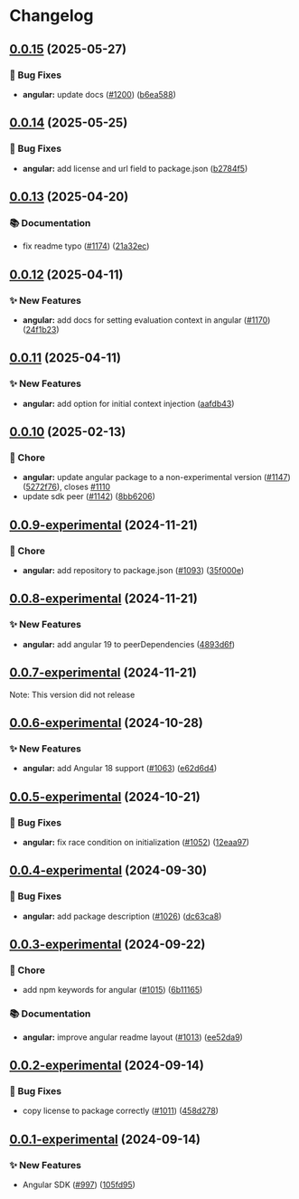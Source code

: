 # Changelog


## [0.0.15](https://github.com/open-feature/js-sdk/compare/angular-sdk-v0.0.14...angular-sdk-v0.0.15) (2025-05-27)


### 🐛 Bug Fixes

* **angular:** update docs ([#1200](https://github.com/open-feature/js-sdk/issues/1200)) ([b6ea588](https://github.com/open-feature/js-sdk/commit/b6ea5884f2ab9f4f94c8b258c4cf7268ea6dbeb8))


## [0.0.14](https://github.com/open-feature/js-sdk/compare/angular-sdk-v0.0.13...angular-sdk-v0.0.14) (2025-05-25)


### 🐛 Bug Fixes

* **angular:** add license and url field to package.json ([b2784f5](https://github.com/open-feature/js-sdk/commit/b2784f53b85a11c58abb8e2a0f87a31890885c54))


## [0.0.13](https://github.com/open-feature/js-sdk/compare/angular-sdk-v0.0.12...angular-sdk-v0.0.13) (2025-04-20)


### 📚 Documentation

* fix readme typo ([#1174](https://github.com/open-feature/js-sdk/issues/1174)) ([21a32ec](https://github.com/open-feature/js-sdk/commit/21a32ec92ecde9ec43c9d72b5921035af13448d1))

## [0.0.12](https://github.com/open-feature/js-sdk/compare/angular-sdk-v0.0.11...angular-sdk-v0.0.12) (2025-04-11)


### ✨ New Features

* **angular:** add docs for setting evaluation context in angular ([#1170](https://github.com/open-feature/js-sdk/issues/1170)) ([24f1b23](https://github.com/open-feature/js-sdk/commit/24f1b230bf1d57971a336ac21b9ee46e8baf0cab))


## [0.0.11](https://github.com/open-feature/js-sdk/compare/angular-sdk-v0.0.10...angular-sdk-v0.0.11) (2025-04-11)


### ✨ New Features

* **angular:** add option for initial context injection ([aafdb43](https://github.com/open-feature/js-sdk/commit/aafdb4382f113f96a649f5fc0cecadb4178ada67))
  

## [0.0.10](https://github.com/open-feature/js-sdk/compare/angular-sdk-v0.0.9-experimental...angular-sdk-v0.0.10) (2025-02-13)


### 🧹 Chore

* **angular:** update angular package to a non-experimental version ([#1147](https://github.com/open-feature/js-sdk/issues/1147)) ([5272f76](https://github.com/open-feature/js-sdk/commit/5272f76c4075ebbd21f9b24dacac8f2d22e31ca9)), closes [#1110](https://github.com/open-feature/js-sdk/issues/1110)
* update sdk peer ([#1142](https://github.com/open-feature/js-sdk/issues/1142)) ([8bb6206](https://github.com/open-feature/js-sdk/commit/8bb620601e2b8dc7b62d717169b585bd1c886996))

## [0.0.9-experimental](https://github.com/open-feature/js-sdk/compare/angular-sdk-v0.0.8-experimental...angular-sdk-v0.0.9-experimental) (2024-11-21)


### 🧹 Chore

* **angular:** add repository to package.json ([#1093](https://github.com/open-feature/js-sdk/issues/1093)) ([35f000e](https://github.com/open-feature/js-sdk/commit/35f000e0f3c3ff7d60c05883312691d14f01c5fd))

## [0.0.8-experimental](https://github.com/open-feature/js-sdk/compare/angular-sdk-v0.0.7-experimental...angular-sdk-v0.0.8-experimental) (2024-11-21)


### ✨ New Features

* **angular:** add angular 19 to peerDependencies ([4893d6f](https://github.com/open-feature/js-sdk/commit/4893d6f0003fbdcdcd4c7c061e9aed49e20b8976))


## [0.0.7-experimental](https://github.com/open-feature/js-sdk/compare/angular-sdk-v0.0.6-experimental...angular-sdk-v0.0.7-experimental) (2024-11-21)


Note: This version did not release


## [0.0.6-experimental](https://github.com/open-feature/js-sdk/compare/angular-sdk-v0.0.5-experimental...angular-sdk-v0.0.6-experimental) (2024-10-28)


### ✨ New Features

* **angular:** add Angular 18 support ([#1063](https://github.com/open-feature/js-sdk/issues/1063)) ([e62d6d4](https://github.com/open-feature/js-sdk/commit/e62d6d4b7e4a5d0f40592a2c73e7124d22eec98e))


## [0.0.5-experimental](https://github.com/open-feature/js-sdk/compare/angular-sdk-v0.0.4-experimental...angular-sdk-v0.0.5-experimental) (2024-10-21)


### 🐛 Bug Fixes

* **angular:** fix race condition on initialization ([#1052](https://github.com/open-feature/js-sdk/issues/1052)) ([12eaa97](https://github.com/open-feature/js-sdk/commit/12eaa9758d9deb788d74488ef03f18cbd31c0cbe))


## [0.0.4-experimental](https://github.com/open-feature/js-sdk/compare/angular-sdk-v0.0.3-experimental...angular-sdk-v0.0.4-experimental) (2024-09-30)


### 🐛 Bug Fixes

* **angular:** add package description ([#1026](https://github.com/open-feature/js-sdk/issues/1026)) ([dc63ca8](https://github.com/open-feature/js-sdk/commit/dc63ca8b9d6fe8c16089e95f0e336d5e3f759f3b))

## [0.0.3-experimental](https://github.com/open-feature/js-sdk/compare/angular-sdk-v0.0.2-experimental...angular-sdk-v0.0.3-experimental) (2024-09-22)


### 🧹 Chore

* add npm keywords for angular ([#1015](https://github.com/open-feature/js-sdk/issues/1015)) ([6b11165](https://github.com/open-feature/js-sdk/commit/6b11165aa102e62fb8cd4dd218643e2ef0e733cf))


### 📚 Documentation

* **angular:** improve angular readme layout ([#1013](https://github.com/open-feature/js-sdk/issues/1013)) ([ee52da9](https://github.com/open-feature/js-sdk/commit/ee52da9a01fe71fd5b4a4734659a06c48b6dc62c))

## [0.0.2-experimental](https://github.com/open-feature/js-sdk/compare/angular-sdk-v0.0.1-experimental...angular-sdk-v0.0.2-experimental) (2024-09-14)


### 🐛 Bug Fixes

* copy license to package correctly ([#1011](https://github.com/open-feature/js-sdk/issues/1011)) ([458d278](https://github.com/open-feature/js-sdk/commit/458d278345fe8681a966fca3852b2e607bdafccb))

## [0.0.1-experimental](https://github.com/open-feature/js-sdk/compare/angular-sdk-v0.0.2-experimental...angular-sdk-v0.0.3-experimental) (2024-09-14)


### ✨ New Features

* Angular SDK ([#997](https://github.com/open-feature/js-sdk/issues/997)) ([105fd95](https://github.com/open-feature/js-sdk/commit/105fd95e344822ffcfc54d328a28676b6f27f38e))
